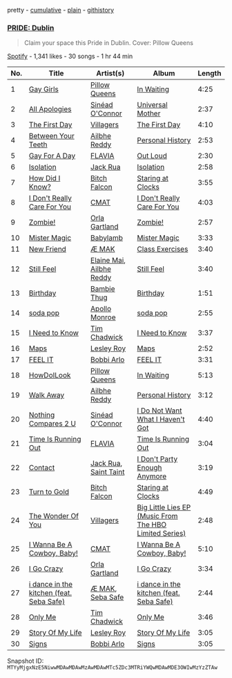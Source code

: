 pretty - [cumulative](/playlists/cumulative/37i9dQZF1DWT9PJEEEAh7g.md) - [plain](/playlists/plain/37i9dQZF1DWT9PJEEEAh7g) - [githistory](https://github.githistory.xyz/mackorone/spotify-playlist-archive/blob/main/playlists/plain/37i9dQZF1DWT9PJEEEAh7g)

### [PRIDE: Dublin](https://open.spotify.com/playlist/37i9dQZF1DWT9PJEEEAh7g)

> Claim your space this Pride in Dublin\. Cover: Pillow Queens

[Spotify](https://open.spotify.com/user/spotify) - 1,341 likes - 30 songs - 1 hr 44 min

| No. | Title | Artist(s) | Album | Length |
|---|---|---|---|---|
| 1 | [Gay Girls](https://open.spotify.com/track/3SrtQXEQjtq2x6WgWJpgfB) | [Pillow Queens](https://open.spotify.com/artist/7BDvurihyagH0uSPNDJX7d) | [In Waiting](https://open.spotify.com/album/1bcRBsdflwrlfkkVSTFKBI) | 4:25 |
| 2 | [All Apologies](https://open.spotify.com/track/1SquBBWJ2qIUAt6GiKZpsq) | [Sinéad O'Connor](https://open.spotify.com/artist/4sD9znwiVFx9cgRPZ42aQ1) | [Universal Mother](https://open.spotify.com/album/0zQllKtOtx3i7QFccbAWvL) | 2:37 |
| 3 | [The First Day](https://open.spotify.com/track/54ocv5qsX6eIjk8C5AyRpT) | [Villagers](https://open.spotify.com/artist/2m1l9MLSslzup4vvokKgvQ) | [The First Day](https://open.spotify.com/album/18JbYJrl9GZMOc06cQpmIm) | 4:10 |
| 4 | [Between Your Teeth](https://open.spotify.com/track/1PsPmZN77TVNyyilMtp1dx) | [Ailbhe Reddy](https://open.spotify.com/artist/1YQiMR5M12HJ28hkJz7qnn) | [Personal History](https://open.spotify.com/album/6boV9BoOGBvjoQ3YugOW3n) | 2:53 |
| 5 | [Gay For A Day](https://open.spotify.com/track/3cVQdF6yFR2bS9Q0t6L7Qo) | [FLAVIA](https://open.spotify.com/artist/4KvJPTW5GGjm49mMuzftPA) | [Out Loud](https://open.spotify.com/album/08B9fiXinIuvpMqkPwozYk) | 2:30 |
| 6 | [Isolation](https://open.spotify.com/track/2aTheQ5VDnPnBS5cQOmjSf) | [Jack Rua](https://open.spotify.com/artist/3aHflddYjlPnPc1oVQiJPB) | [Isolation](https://open.spotify.com/album/4fr1i7HJnnPP8y7ZyoziVk) | 2:58 |
| 7 | [How Did I Know?](https://open.spotify.com/track/3qb46DnwBRPHu50mCvep3s) | [Bitch Falcon](https://open.spotify.com/artist/6NsNTjFVfNwUfLpKbsmt4x) | [Staring at Clocks](https://open.spotify.com/album/7oydtwss0n09uUDYQHfwLb) | 3:55 |
| 8 | [I Don't Really Care For You](https://open.spotify.com/track/5heU7rc2joRWgV7zz9N0Ll) | [CMAT](https://open.spotify.com/artist/3VBNIRx1LxVdRqOiPgkLwv) | [I Don't Really Care For You](https://open.spotify.com/album/2WVqGcJwbqBQxJCeytGbvx) | 4:03 |
| 9 | [Zombie!](https://open.spotify.com/track/1FLyXkdwjRfDakk4XmAFk9) | [Orla Gartland](https://open.spotify.com/artist/3ajf12ub55b51qcS94d9Co) | [Zombie!](https://open.spotify.com/album/76CQMu7yEyiP5gConroJFH) | 2:57 |
| 10 | [Mister Magic](https://open.spotify.com/track/2EDdM9Cd6gDzGGejBqxpse) | [Babylamb](https://open.spotify.com/artist/2eO9bZ9xHCINHEtl8vJPC8) | [Mister Magic](https://open.spotify.com/album/6rdKSNASXtIfyMcfsc35JD) | 3:33 |
| 11 | [New Friend](https://open.spotify.com/track/5Y2DY2YiTWt1SX4iyYTeKr) | [Æ MAK](https://open.spotify.com/artist/2VQ0jNisT4VhPs41VGvvTX) | [Class Exercises](https://open.spotify.com/album/0IN3qTnurwmmG4Noq0QDQM) | 3:40 |
| 12 | [Still Feel](https://open.spotify.com/track/5PJ0jivWgqeBU29idbW75s) | [Elaine Mai](https://open.spotify.com/artist/0wRHsCARScopB5WmbQzMcy), [Ailbhe Reddy](https://open.spotify.com/artist/1YQiMR5M12HJ28hkJz7qnn) | [Still Feel](https://open.spotify.com/album/358BfIBZfO9fx3vlqszzGa) | 3:40 |
| 13 | [Birthday](https://open.spotify.com/track/5oOumjioqsd4vGHk2eoOoz) | [Bambie Thug](https://open.spotify.com/artist/6g3orasGcMPn0gwcE3JMAC) | [Birthday](https://open.spotify.com/album/6HcvC2h9jh0pc1bNIDduzl) | 1:51 |
| 14 | [soda pop](https://open.spotify.com/track/2nV9ysITm7rkYRzk8jx82w) | [Apollo Monroe](https://open.spotify.com/artist/2zn8zIQSLOTHXK4G3CwdXF) | [soda pop](https://open.spotify.com/album/1T36mstSG7sBZgq6EieNGa) | 2:55 |
| 15 | [I Need to Know](https://open.spotify.com/track/1JtMMGtJeqjLp6m6jBRTd4) | [Tim Chadwick](https://open.spotify.com/artist/01xLuKvTWah7tIPATY3MfL) | [I Need to Know](https://open.spotify.com/album/2pASxLad1aBMUMiCwyLgeI) | 3:37 |
| 16 | [Maps](https://open.spotify.com/track/3OFGkaztvfjW0McKujTzdI) | [Lesley Roy](https://open.spotify.com/artist/1hKEBSwDGhKmshGFWiWm7S) | [Maps](https://open.spotify.com/album/76eWcHISpK4WpItAajc84O) | 2:52 |
| 17 | [FEEL IT](https://open.spotify.com/track/6o7XZ3myqqTxtEjZV0Z6jD) | [Bobbi Arlo](https://open.spotify.com/artist/5cudb4Wjab9hm3JH34VzgB) | [FEEL IT](https://open.spotify.com/album/0bYxNQijpmzGVm9PwPIX49) | 3:31 |
| 18 | [HowDoILook](https://open.spotify.com/track/65ggamUCxgszlCtDufMyVV) | [Pillow Queens](https://open.spotify.com/artist/7BDvurihyagH0uSPNDJX7d) | [In Waiting](https://open.spotify.com/album/1bcRBsdflwrlfkkVSTFKBI) | 5:13 |
| 19 | [Walk Away](https://open.spotify.com/track/0OgN6FQsmQV8xaFaOWF9LX) | [Ailbhe Reddy](https://open.spotify.com/artist/1YQiMR5M12HJ28hkJz7qnn) | [Personal History](https://open.spotify.com/album/6boV9BoOGBvjoQ3YugOW3n) | 3:12 |
| 20 | [Nothing Compares 2 U](https://open.spotify.com/track/3nvuPQTw2zuFAVuLsC9IYQ) | [Sinéad O'Connor](https://open.spotify.com/artist/4sD9znwiVFx9cgRPZ42aQ1) | [I Do Not Want What I Haven't Got](https://open.spotify.com/album/34hQFIwGTLf03BZQmGL0iy) | 4:40 |
| 21 | [Time Is Running Out](https://open.spotify.com/track/6Zcm77gXr85gJHGJLZVbPV) | [FLAVIA](https://open.spotify.com/artist/4KvJPTW5GGjm49mMuzftPA) | [Time Is Running Out](https://open.spotify.com/album/2ncVA4VJqFzCU7MP95uuz0) | 3:04 |
| 22 | [Contact](https://open.spotify.com/track/72JVH9goXamjazMk1VU0K1) | [Jack Rua](https://open.spotify.com/artist/3aHflddYjlPnPc1oVQiJPB), [Saint Taint](https://open.spotify.com/artist/4jgc4RCXbjyqKTKtGcdggA) | [I Don't Party Enough Anymore](https://open.spotify.com/album/2MQpAp13fl2VbWoIH1phsx) | 3:19 |
| 23 | [Turn to Gold](https://open.spotify.com/track/4IxSwnTZRv5SVthQ7mt2lA) | [Bitch Falcon](https://open.spotify.com/artist/6NsNTjFVfNwUfLpKbsmt4x) | [Staring at Clocks](https://open.spotify.com/album/7oydtwss0n09uUDYQHfwLb) | 4:49 |
| 24 | [The Wonder Of You](https://open.spotify.com/track/3gwurt17Arq2OTWaM7qZPW) | [Villagers](https://open.spotify.com/artist/2m1l9MLSslzup4vvokKgvQ) | [Big Little Lies EP \(Music From The HBO Limited Series\)](https://open.spotify.com/album/0U2wW1yU3cG3hG7MOFza9M) | 2:48 |
| 25 | [I Wanna Be A Cowboy, Baby!](https://open.spotify.com/track/25JBtRwPAm5tliw9TnSAZH) | [CMAT](https://open.spotify.com/artist/3VBNIRx1LxVdRqOiPgkLwv) | [I Wanna Be A Cowboy, Baby!](https://open.spotify.com/album/05w05hZGUFzTqj53dVavX0) | 5:10 |
| 26 | [I Go Crazy](https://open.spotify.com/track/2Rj9HWaNkUsxdjM2khuqNd) | [Orla Gartland](https://open.spotify.com/artist/3ajf12ub55b51qcS94d9Co) | [I Go Crazy](https://open.spotify.com/album/2xrrcq31pRHAPdQ322aOFy) | 3:34 |
| 27 | [i dance in the kitchen \(feat\. Seba Safe\)](https://open.spotify.com/track/6fk9VbMdmdn4CU87uA8OnN) | [Æ MAK](https://open.spotify.com/artist/2VQ0jNisT4VhPs41VGvvTX), [Seba Safe](https://open.spotify.com/artist/2vY3QN8jlAZS4C4OsbDYV6) | [i dance in the kitchen \(feat\. Seba Safe\)](https://open.spotify.com/album/3396onu6Zpogvzmt4My45w) | 2:44 |
| 28 | [Only Me](https://open.spotify.com/track/31qtxgk7ZLIgXlKC2Izf0a) | [Tim Chadwick](https://open.spotify.com/artist/01xLuKvTWah7tIPATY3MfL) | [Only Me](https://open.spotify.com/album/0TJYQaBMmhrv3XgNsZXJzu) | 3:46 |
| 29 | [Story Of My Life](https://open.spotify.com/track/2yPBpQ622XzDq0BzbqpXeF) | [Lesley Roy](https://open.spotify.com/artist/1hKEBSwDGhKmshGFWiWm7S) | [Story Of My Life](https://open.spotify.com/album/3mM1ZAvynbhV6gtDIry8Iw) | 3:05 |
| 30 | [Signs](https://open.spotify.com/track/7jJZDHf6BtkfmPCR5nKypB) | [Bobbi Arlo](https://open.spotify.com/artist/5cudb4Wjab9hm3JH34VzgB) | [Signs](https://open.spotify.com/album/3oR9LhEEzdKurbGcm9mEDN) | 3:05 |

Snapshot ID: `MTYyMjgxNzE5NiwwMDAwMDAwMzAwMDAwMTc5ZDc3MTRiYWQwMDAwMDE3OWIwMzYzZTAw`